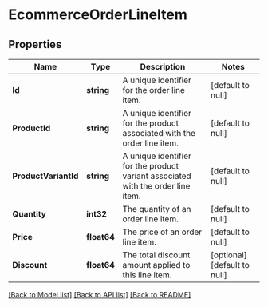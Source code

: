 # EcommerceOrderLineItem

## Properties
Name | Type | Description | Notes
------------ | ------------- | ------------- | -------------
**Id** | **string** | A unique identifier for the order line item. | [default to null]
**ProductId** | **string** | A unique identifier for the product associated with the order line item. | [default to null]
**ProductVariantId** | **string** | A unique identifier for the product variant associated with the order line item. | [default to null]
**Quantity** | **int32** | The quantity of an order line item. | [default to null]
**Price** | **float64** | The price of an order line item. | [default to null]
**Discount** | **float64** | The total discount amount applied to this line item. | [optional] [default to null]

[[Back to Model list]](../README.md#documentation-for-models) [[Back to API list]](../README.md#documentation-for-api-endpoints) [[Back to README]](../README.md)

